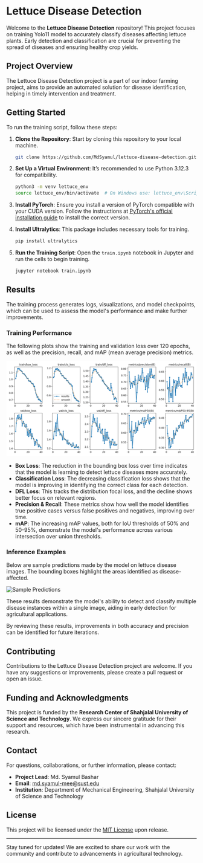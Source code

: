 
# Lettuce Disease Detection

Welcome to the **Lettuce Disease Detection** repository! This project focuses on training Yolo11 model to accurately classify diseases affecting lettuce plants. Early detection and classification are crucial for preventing the spread of diseases and ensuring healthy crop yields.

## Project Overview
The Lettuce Disease Detection project is a part of our indoor farming project, aims to provide an automated solution for disease identification, helping in timely intervention and treatment.

## Getting Started
To run the training script, follow these steps:

1. **Clone the Repository**: Start by cloning this repository to your local machine.

    ```bash
    git clone https://github.com/MdSyamul/lettuce-disease-detection.git
    ```
    
2. **Set Up a Virtual Environment**: It’s recommended to use Python 3.12.3 for compatibility.

    ```bash
    python3 -m venv lettuce_env
    source lettuce_env/bin/activate  # On Windows use: lettuce_env\Scripts\activate
    ```

3. **Install PyTorch**: Ensure you install a version of PyTorch compatible with your CUDA version. Follow the instructions at [PyTorch's official installation guide](https://pytorch.org/get-started/locally/) to install the correct version.

4. **Install Ultralytics**: This package includes necessary tools for training.

    ```bash
    pip install ultralytics
    ```

5. **Run the Training Script**: Open the `train.ipynb` notebook in Jupyter and run the cells to begin training.

    ```bash
    jupyter notebook train.ipynb
    ```


## Results
The training process generates logs, visualizations, and model checkpoints, which can be used to assess the model's performance and make further improvements.

### Training Performance
The following plots show the training and validation loss over 120 epochs, as well as the precision, recall, and mAP (mean average precision) metrics.

![Training Results](./results.png)

- **Box Loss**: The reduction in the bounding box loss over time indicates that the model is learning to detect lettuce diseases more accurately.
- **Classification Loss**: The decreasing classification loss shows that the model is improving in identifying the correct class for each detection.
- **DFL Loss**: This tracks the distribution focal loss, and the decline shows better focus on relevant regions.
- **Precision & Recall**: These metrics show how well the model identifies true positive cases versus false positives and negatives, improving over time.
- **mAP**: The increasing mAP values, both for IoU thresholds of 50% and 50-95%, demonstrate the model's performance across various intersection over union thresholds.

### Inference Examples
Below are sample predictions made by the model on lettuce disease images. The bounding boxes highlight the areas identified as disease-affected.

![Sample Predictions](./train_batch5040.jpg)

These results demonstrate the model's ability to detect and classify multiple disease instances within a single image, aiding in early detection for agricultural applications.

By reviewing these results, improvements in both accuracy and precision can be identified for future iterations.


## Contributing
Contributions to the Lettuce Disease Detection project are welcome. If you have any suggestions or improvements, please create a pull request or open an issue.
## Funding and Acknowledgments

This project is funded by the **Research Center of Shahjalal University of Science and Technology**. We express our sincere gratitude for their support and resources, which have been instrumental in advancing this research.

## Contact

For questions, collaborations, or further information, please contact:

- **Project Lead**: Md. Syamul Bashar
- **Email**: md.syamul-mee@sust.edu
- **Institution**: Department of Mechanical Engineering, Shahjalal University of Science and Technology

## License

This project will be licensed under the [MIT License](LICENSE) upon release.

---

Stay tuned for updates! We are excited to share our work with the community and contribute to advancements in agricultural technology.
